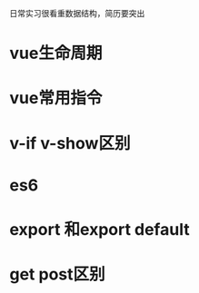 日常实习很看重数据结构，简历要突出

# vue生命周期

# vue常用指令

# v-if v-show区别

# es6

# export 和export default

# get post区别

